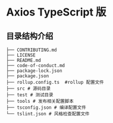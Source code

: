 # Axios TypeScript 版

## 目录结构介绍

```tree
├── CONTRIBUTING.md
├── LICENSE
├── README.md
├── code-of-conduct.md
├── package-lock.json
├── package.json
├── rollup.config.ts  #rollup 配置文件
├── src # 源码目录
├── test # 测试目录
├── tools # 发布相关配置脚本
├── tsconfig.json # 编译配置文件
└── tslint.json # 风格检查配置文件
```
